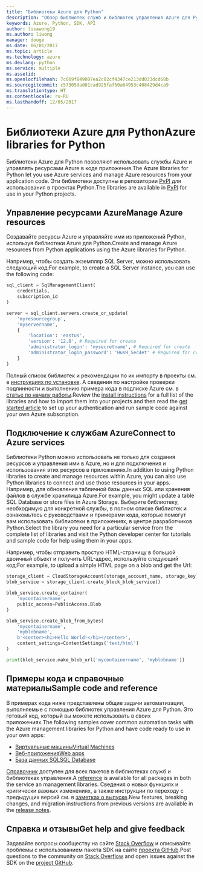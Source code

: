 ```yaml
---
title: "Библиотеки Azure для Python"
description: "Обзор библиотек служб и библиотек управления Azure для Python"
keywords: Azure, Python, SDK, API
author: lisawong19
ms.author: liwong
manager: douge
ms.date: 06/01/2017
ms.topic: article
ms.technology: azure
ms.devlang: python
ms.service: multiple
ms.assetid: 
ms.openlocfilehash: 7c069f849007ea2c02cf4347ce213dd033dcd68b
ms.sourcegitcommit: c57305dad01cad925faf50a64953c408429d4ca9
ms.translationtype: HT
ms.contentlocale: ru-RU
ms.lasthandoff: 12/05/2017
---
```

# <a name="azure-libraries-for-python"></a><span data-ttu-id="0de9f-104">Библиотеки Azure для Python</span><span class="sxs-lookup"><span data-stu-id="0de9f-104">Azure libraries for Python</span></span>

<span data-ttu-id="0de9f-105">Библиотеки Azure для Python позволяют использовать службы Azure и управлять ресурсами Azure в коде приложения.</span><span class="sxs-lookup"><span data-stu-id="0de9f-105">The Azure libraries for Python let you use Azure services and manage Azure resources from your application code.</span></span> <span data-ttu-id="0de9f-106">Эти библиотеки доступны в репозитории [PyPI](python-sdk-azure-install.md) для использования в проектах Python.</span><span class="sxs-lookup"><span data-stu-id="0de9f-106">The libraries are available in [PyPI](python-sdk-azure-install.md) for use in your Python projects.</span></span>

## <a name="manage-azure-resources"></a><span data-ttu-id="0de9f-107">Управление ресурсами Azure</span><span class="sxs-lookup"><span data-stu-id="0de9f-107">Manage Azure resources</span></span>

<span data-ttu-id="0de9f-108">Создавайте ресурсы Azure и управляйте ими из приложений Python, используя библиотеки Azure для Python.</span><span class="sxs-lookup"><span data-stu-id="0de9f-108">Create and manage Azure resources from Python applications using the Azure libraries for Python.</span></span>

<span data-ttu-id="0de9f-109">Например, чтобы создать экземпляр SQL Server, можно использовать следующий код:</span><span class="sxs-lookup"><span data-stu-id="0de9f-109">For example, to create a SQL Server instance, you can use the following code:</span></span>

```python
sql_client = SqlManagementClient(
    credentials,
    subscription_id
)

server = sql_client.servers.create_or_update(
    'myresourcegroup',
    'myservername',
    {
        'location': 'eastus',
        'version': '12.0', # Required for create
        'administrator_login': 'mysecretname', # Required for create
        'administrator_login_password': 'HusH_Sec4et' # Required for create
    }
)
```

<span data-ttu-id="0de9f-110">Полный список библиотек и рекомендации по их импорту в проекты см. в [инструкциях по установке](python-sdk-azure-install.md). А сведения по настройке проверки подлинности и выполнению примера кода в подписке Azure см. в [статье по началу работы](python-sdk-azure-get-started.yml).</span><span class="sxs-lookup"><span data-stu-id="0de9f-110">Review the [install instructions](python-sdk-azure-install.md) for a full list of the libraries and how to import them into your projects and then read the [get started article](python-sdk-azure-get-started.yml) to set up your authentication and run sample code against your own Azure subscription.</span></span>

## <a name="connect-to-azure-services"></a><span data-ttu-id="0de9f-111">Подключение к службам Azure</span><span class="sxs-lookup"><span data-stu-id="0de9f-111">Connect to Azure services</span></span>

<span data-ttu-id="0de9f-112">Библиотеки Python можно использовать не только для создания ресурсов и управления ими в Azure, но и для подключения и использования этих ресурсов в приложениях.</span><span class="sxs-lookup"><span data-stu-id="0de9f-112">In addition to using Python libraries to create and manage resources within Azure, you can also use Python libraries to connect and use those resources in your apps.</span></span> <span data-ttu-id="0de9f-113">Например, для обновления табличной базы данных SQL или хранения файлов в службе хранилища Azure.</span><span class="sxs-lookup"><span data-stu-id="0de9f-113">For example, you might update a table SQL Database or store files in Azure Storage.</span></span> <span data-ttu-id="0de9f-114">Выберите библиотеку, необходимую для конкретной службы, в полном списке библиотек и ознакомьтесь с руководствами и примерами кода, которые помогут вам использовать библиотеки в приложениях, в центре разработчиков Python.</span><span class="sxs-lookup"><span data-stu-id="0de9f-114">Select the library you need for a particular service from the complete list of libraries and visit the Python developer center for tutorials and sample code for help using them in your apps.</span></span>

<span data-ttu-id="0de9f-115">Например, чтобы отправить простую HTML-страницу в большой двоичный объект и получить URL-адрес, используйте следующий код:</span><span class="sxs-lookup"><span data-stu-id="0de9f-115">For example, to upload a simple HTML page on a blob and get the Url:</span></span>

```python
storage_client = CloudStorageAccount(storage_account_name, storage_key)
blob_service = storage_client.create_block_blob_service()

blob_service.create_container(
    'mycontainername',
    public_access=PublicAccess.Blob
)

blob_service.create_blob_from_bytes(
    'mycontainername',
    'myblobname',
    b'<center><h1>Hello World!</h1></center>',
    content_settings=ContentSettings('text/html')
)

print(blob_service.make_blob_url('mycontainername', 'myblobname'))
```

## <a name="sample-code-and-reference"></a><span data-ttu-id="0de9f-116">Примеры кода и справочные материалы</span><span class="sxs-lookup"><span data-stu-id="0de9f-116">Sample code and reference</span></span>
<span data-ttu-id="0de9f-117">В примерах кода ниже представлены общие задачи автоматизации, выполняемые с помощью библиотек управления Azure для Python. Это готовый код, который вы можете использовать в своих приложениях.</span><span class="sxs-lookup"><span data-stu-id="0de9f-117">The following samples cover common automation tasks with the Azure management libraries for Python and have code ready to use in your own apps:</span></span>
- [<span data-ttu-id="0de9f-118">Виртуальные машины</span><span class="sxs-lookup"><span data-stu-id="0de9f-118">Virtual Machines</span></span>](python-sdk-azure-virtual-machine-samples.md)
- [<span data-ttu-id="0de9f-119">Веб-приложения</span><span class="sxs-lookup"><span data-stu-id="0de9f-119">Web apps</span></span>](python-sdk-azure-web-apps-samples.md)
- [<span data-ttu-id="0de9f-120">База данных SQL</span><span class="sxs-lookup"><span data-stu-id="0de9f-120">SQL Database</span></span>](python-sdk-azure-sql-database-samples.md)

<span data-ttu-id="0de9f-121">[Справочник](/python/api/overview/azure) доступен для всех пакетов в библиотеках служб и библиотеках управления.</span><span class="sxs-lookup"><span data-stu-id="0de9f-121">A [reference](/python/api/overview/azure) is available for all packages in both the service an management libraries.</span></span> <span data-ttu-id="0de9f-122">Сведения о новых функциях и критически важных изменениях, а также инструкции по переходу с предыдущих версий см. в [заметках о выпуске](python-sdk-azure-release-notes.md).</span><span class="sxs-lookup"><span data-stu-id="0de9f-122">New features, breaking changes, and migration instructions from previous versions are available in the [release notes](python-sdk-azure-release-notes.md).</span></span> 

## <a name="get-help-and-give-feedback"></a><span data-ttu-id="0de9f-123">Справка и отзывы</span><span class="sxs-lookup"><span data-stu-id="0de9f-123">Get help and give feedback</span></span>

<span data-ttu-id="0de9f-124">Задавайте вопросы сообществу на сайте [Stack Overflow](http://stackoverflow.com/questions/tagged/azure-sdk-python) и описывайте проблемы с использованием пакета SDK на сайте [проекта GitHub](https://github.com/Azure/azure-sdk-for-python).</span><span class="sxs-lookup"><span data-stu-id="0de9f-124">Post questions to the community on [Stack Overflow](http://stackoverflow.com/questions/tagged/azure-sdk-python) and open issues against the SDK on the [project GitHub](https://github.com/Azure/azure-sdk-for-python).</span></span>
